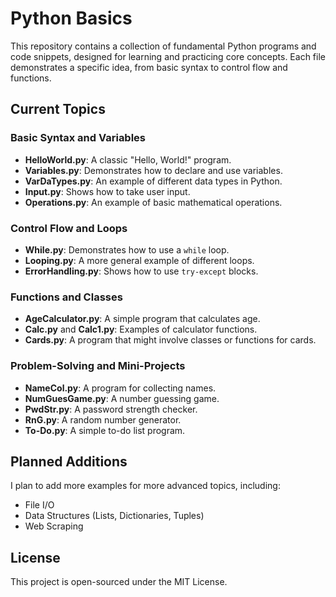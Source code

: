 # Python Basics

This repository contains a collection of fundamental Python programs and code snippets, designed for learning and practicing core concepts. Each file demonstrates a specific idea, from basic syntax to control flow and functions.

## Current Topics

### Basic Syntax and Variables
* **HelloWorld.py**: A classic "Hello, World!" program.
* **Variables.py**: Demonstrates how to declare and use variables.
* **VarDaTypes.py**: An example of different data types in Python.
* **Input.py**: Shows how to take user input.
* **Operations.py**: An example of basic mathematical operations.

### Control Flow and Loops
* **While.py**: Demonstrates how to use a `while` loop.
* **Looping.py**: A more general example of different loops.
* **ErrorHandling.py**: Shows how to use `try-except` blocks.

### Functions and Classes
* **AgeCalculator.py**: A simple program that calculates age.
* **Calc.py** and **Calc1.py**: Examples of calculator functions.
* **Cards.py**: A program that might involve classes or functions for cards.

### Problem-Solving and Mini-Projects
* **NameCol.py**: A program for collecting names.
* **NumGuesGame.py**: A number guessing game.
* **PwdStr.py**: A password strength checker.
* **RnG.py**: A random number generator.
* **To-Do.py**: A simple to-do list program.

## Planned Additions

I plan to add more examples for more advanced topics, including:
* File I/O
* Data Structures (Lists, Dictionaries, Tuples)
* Web Scraping

## License

This project is open-sourced under the MIT License.
